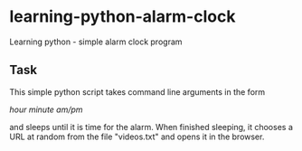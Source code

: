 # learning-python-alarm-clock
Learning python - simple alarm clock program

## Task
This simple python script takes command line arguments in the form

<i>hour minute am/pm</i>

and sleeps until it is time for the alarm. When finished sleeping,
it chooses a URL at random from the file "videos.txt" and opens it
in the browser.